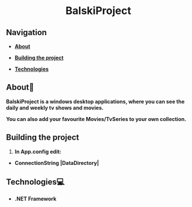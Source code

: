# <div align="center">BalskiProject</div>

## Navigation

- **[About](#about)**

- **[Building the project](#building-the-project)**

- **[Technologies](#technologies)**

## About📝

**BalskiProject is a windows desktop applications, where you can see the daily and weekly tv shows and movies.**

**You can also add your favourite Movies/TvSeries to your own collection.**

## Building the project

1. **In App.config edit:**

- **ConnectionString |DataDirectory|**

## Technologies💻
- **.NET Framework**
